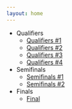 ```yaml
---
layout: home
---
```


- Qualifiers
  - [Qualifiers #1](chat-0e60e3c93b8c2c95/)
  - [Qualifiers #2](pastel-5286296b0da6/)
  - [Qualifiers #3](post-6a06d23ec804/)
  - [Qualifiers #4](checkerboard-ff1ab93498a6/)
- Semifinals
  - [Semifinals #1](story-72dab0f0b9b3/)
  - [Semifinals #2](numpad-21869191764e/)
- Finals
  - [Final](control-room-bb26bb872b3f/)


<script>
  Array.from(document.querySelectorAll('a[href]')).forEach(a => {
    const oldHref = a.href
    a.href = 'javascript:'
    a.onclick = () => {
      window.location.href = oldHref
    }
  })
</script>